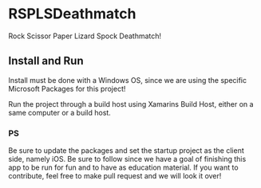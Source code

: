 # RSPLSDeathmatch
Rock Scissor Paper Lizard Spock Deathmatch!

## Install and Run
Install must be done with a Windows OS, since we are using the specific Microsoft Packages for this project!

Run the project through a build host using Xamarins Build Host, either on a same computer or a build host.

### PS
Be sure to update the packages and set the startup project as the client side, namely iOS. Be sure to follow since we have a goal of finishing this app to be run for fun and to have as education material. If you want to contribute, feel free to make pull request and we will look it over!

